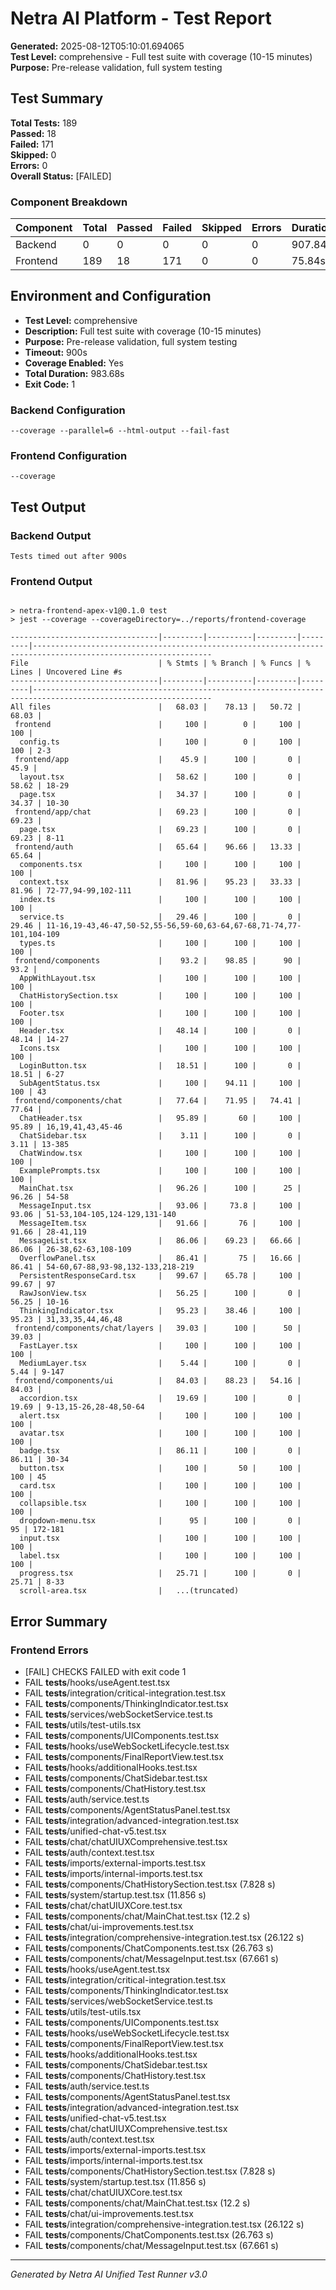 # Netra AI Platform - Test Report

**Generated:** 2025-08-12T05:10:01.694065  
**Test Level:** comprehensive - Full test suite with coverage (10-15 minutes)  
**Purpose:** Pre-release validation, full system testing

## Test Summary

**Total Tests:** 189  
**Passed:** 18  
**Failed:** 171  
**Skipped:** 0  
**Errors:** 0  
**Overall Status:** [FAILED]

### Component Breakdown

| Component | Total | Passed | Failed | Skipped | Errors | Duration | Status |
|-----------|-------|--------|--------|---------|--------|----------|--------|
| Backend   | 0 | 0 | 0 | 0 | 0 | 907.84s | [TIMEOUT] |
| Frontend  | 189 | 18 | 171 | 0 | 0 | 75.84s | [FAILED] |

## Environment and Configuration

- **Test Level:** comprehensive
- **Description:** Full test suite with coverage (10-15 minutes)
- **Purpose:** Pre-release validation, full system testing
- **Timeout:** 900s
- **Coverage Enabled:** Yes
- **Total Duration:** 983.68s
- **Exit Code:** 1

### Backend Configuration
```
--coverage --parallel=6 --html-output --fail-fast
```

### Frontend Configuration
```
--coverage
```

## Test Output

### Backend Output
```
Tests timed out after 900s
```

### Frontend Output
```

> netra-frontend-apex-v1@0.1.0 test
> jest --coverage --coverageDirectory=../reports/frontend-coverage

---------------------------------|---------|----------|---------|---------|--------------------------------------------------------------------------------------------------------------
File                             | % Stmts | % Branch | % Funcs | % Lines | Uncovered Line #s                                                                                            
---------------------------------|---------|----------|---------|---------|--------------------------------------------------------------------------------------------------------------
All files                        |   68.03 |    78.13 |   50.72 |   68.03 |                                                                                                              
 frontend                        |     100 |        0 |     100 |     100 |                                                                                                              
  config.ts                      |     100 |        0 |     100 |     100 | 2-3                                                                                                          
 frontend/app                    |    45.9 |      100 |       0 |    45.9 |                                                                                                              
  layout.tsx                     |   58.62 |      100 |       0 |   58.62 | 18-29                                                                                                        
  page.tsx                       |   34.37 |      100 |       0 |   34.37 | 10-30                                                                                                        
 frontend/app/chat               |   69.23 |      100 |       0 |   69.23 |                                                                                                              
  page.tsx                       |   69.23 |      100 |       0 |   69.23 | 8-11                                                                                                         
 frontend/auth                   |   65.64 |    96.66 |   13.33 |   65.64 |                                                                                                              
  components.tsx                 |     100 |      100 |     100 |     100 |                                                                                                              
  context.tsx                    |   81.96 |    95.23 |   33.33 |   81.96 | 72-77,94-99,102-111                                                                                          
  index.ts                       |     100 |      100 |     100 |     100 |                                                                                                              
  service.ts                     |   29.46 |      100 |       0 |   29.46 | 11-16,19-43,46-47,50-52,55-56,59-60,63-64,67-68,71-74,77-101,104-109                                         
  types.ts                       |     100 |      100 |     100 |     100 |                                                                                                              
 frontend/components             |    93.2 |    98.85 |      90 |    93.2 |                                                                                                              
  AppWithLayout.tsx              |     100 |      100 |     100 |     100 |                                                                                                              
  ChatHistorySection.tsx         |     100 |      100 |     100 |     100 |                                                                                                              
  Footer.tsx                     |     100 |      100 |     100 |     100 |                                                                                                              
  Header.tsx                     |   48.14 |      100 |       0 |   48.14 | 14-27                                                                                                        
  Icons.tsx                      |     100 |      100 |     100 |     100 |                                                                                                              
  LoginButton.tsx                |   18.51 |      100 |       0 |   18.51 | 6-27                                                                                                         
  SubAgentStatus.tsx             |     100 |    94.11 |     100 |     100 | 43                                                                                                           
 frontend/components/chat        |   77.64 |    71.95 |   74.41 |   77.64 |                                                                                                              
  ChatHeader.tsx                 |   95.89 |       60 |     100 |   95.89 | 16,19,41,43,45-46                                                                                            
  ChatSidebar.tsx                |    3.11 |      100 |       0 |    3.11 | 13-385                                                                                                       
  ChatWindow.tsx                 |     100 |      100 |     100 |     100 |                                                                                                              
  ExamplePrompts.tsx             |     100 |      100 |     100 |     100 |                                                                                                              
  MainChat.tsx                   |   96.26 |      100 |      25 |   96.26 | 54-58                                                                                                        
  MessageInput.tsx               |   93.06 |     73.8 |     100 |   93.06 | 51-53,104-105,124-129,131-140                                                                                
  MessageItem.tsx                |   91.66 |       76 |     100 |   91.66 | 28-41,119                                                                                                    
  MessageList.tsx                |   86.06 |    69.23 |   66.66 |   86.06 | 26-38,62-63,108-109                                                                                          
  OverflowPanel.tsx              |   86.41 |       75 |   16.66 |   86.41 | 54-60,67-88,93-98,132-133,218-219                                                                            
  PersistentResponseCard.tsx     |   99.67 |    65.78 |     100 |   99.67 | 97                                                                                                           
  RawJsonView.tsx                |   56.25 |      100 |       0 |   56.25 | 10-16                                                                                                        
  ThinkingIndicator.tsx          |   95.23 |    38.46 |     100 |   95.23 | 31,33,35,44,46,48                                                                                            
 frontend/components/chat/layers |   39.03 |      100 |      50 |   39.03 |                                                                                                              
  FastLayer.tsx                  |     100 |      100 |     100 |     100 |                                                                                                              
  MediumLayer.tsx                |    5.44 |      100 |       0 |    5.44 | 9-147                                                                                                        
 frontend/components/ui          |   84.03 |    88.23 |   54.16 |   84.03 |                                                                                                              
  accordion.tsx                  |   19.69 |      100 |       0 |   19.69 | 9-13,15-26,28-48,50-64                                                                                       
  alert.tsx                      |     100 |      100 |     100 |     100 |                                                                                                              
  avatar.tsx                     |     100 |      100 |     100 |     100 |                                                                                                              
  badge.tsx                      |   86.11 |      100 |       0 |   86.11 | 30-34                                                                                                        
  button.tsx                     |     100 |       50 |     100 |     100 | 45                                                                                                           
  card.tsx                       |     100 |      100 |     100 |     100 |                                                                                                              
  collapsible.tsx                |     100 |      100 |     100 |     100 |                                                                                                              
  dropdown-menu.tsx              |      95 |      100 |       0 |      95 | 172-181                                                                                                      
  input.tsx                      |     100 |      100 |     100 |     100 |                                                                                                              
  label.tsx                      |     100 |      100 |     100 |     100 |                                                                                                              
  progress.tsx                   |   25.71 |      100 |       0 |   25.71 | 8-33                                                                                                         
  scroll-area.tsx                |   ...(truncated)
```

## Error Summary

### Frontend Errors
- [FAIL] CHECKS FAILED with exit code 1
- FAIL __tests__/hooks/useAgent.test.tsx
- FAIL __tests__/integration/critical-integration.test.tsx
- FAIL __tests__/components/ThinkingIndicator.test.tsx
- FAIL __tests__/services/webSocketService.test.ts
- FAIL __tests__/utils/test-utils.tsx
- FAIL __tests__/components/UIComponents.test.tsx
- FAIL __tests__/hooks/useWebSocketLifecycle.test.tsx
- FAIL __tests__/components/FinalReportView.test.tsx
- FAIL __tests__/hooks/additionalHooks.test.tsx
- FAIL __tests__/components/ChatSidebar.test.tsx
- FAIL __tests__/components/ChatHistory.test.tsx
- FAIL __tests__/auth/service.test.ts
- FAIL __tests__/components/AgentStatusPanel.test.tsx
- FAIL __tests__/integration/advanced-integration.test.tsx
- FAIL __tests__/unified-chat-v5.test.tsx
- FAIL __tests__/chat/chatUIUXComprehensive.test.tsx
- FAIL __tests__/auth/context.test.tsx
- FAIL __tests__/imports/external-imports.test.tsx
- FAIL __tests__/imports/internal-imports.test.tsx
- FAIL __tests__/components/ChatHistorySection.test.tsx (7.828 s)
- FAIL __tests__/system/startup.test.tsx (11.856 s)
- FAIL __tests__/chat/chatUIUXCore.test.tsx
- FAIL __tests__/components/chat/MainChat.test.tsx (12.2 s)
- FAIL __tests__/chat/ui-improvements.test.tsx
- FAIL __tests__/integration/comprehensive-integration.test.tsx (26.122 s)
- FAIL __tests__/components/ChatComponents.test.tsx (26.763 s)
- FAIL __tests__/components/chat/MessageInput.test.tsx (67.661 s)
- FAIL __tests__/hooks/useAgent.test.tsx
- FAIL __tests__/integration/critical-integration.test.tsx
- FAIL __tests__/components/ThinkingIndicator.test.tsx
- FAIL __tests__/services/webSocketService.test.ts
- FAIL __tests__/utils/test-utils.tsx
- FAIL __tests__/components/UIComponents.test.tsx
- FAIL __tests__/hooks/useWebSocketLifecycle.test.tsx
- FAIL __tests__/components/FinalReportView.test.tsx
- FAIL __tests__/hooks/additionalHooks.test.tsx
- FAIL __tests__/components/ChatSidebar.test.tsx
- FAIL __tests__/components/ChatHistory.test.tsx
- FAIL __tests__/auth/service.test.ts
- FAIL __tests__/components/AgentStatusPanel.test.tsx
- FAIL __tests__/integration/advanced-integration.test.tsx
- FAIL __tests__/unified-chat-v5.test.tsx
- FAIL __tests__/chat/chatUIUXComprehensive.test.tsx
- FAIL __tests__/auth/context.test.tsx
- FAIL __tests__/imports/external-imports.test.tsx
- FAIL __tests__/imports/internal-imports.test.tsx
- FAIL __tests__/components/ChatHistorySection.test.tsx (7.828 s)
- FAIL __tests__/system/startup.test.tsx (11.856 s)
- FAIL __tests__/chat/chatUIUXCore.test.tsx
- FAIL __tests__/components/chat/MainChat.test.tsx (12.2 s)
- FAIL __tests__/chat/ui-improvements.test.tsx
- FAIL __tests__/integration/comprehensive-integration.test.tsx (26.122 s)
- FAIL __tests__/components/ChatComponents.test.tsx (26.763 s)
- FAIL __tests__/components/chat/MessageInput.test.tsx (67.661 s)


---
*Generated by Netra AI Unified Test Runner v3.0*
